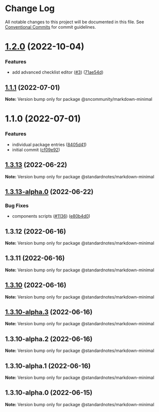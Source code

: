 # Change Log

All notable changes to this project will be documented in this file.
See [Conventional Commits](https://conventionalcommits.org) for commit guidelines.

# [1.2.0](https://github.com/standardnotes/plugins/compare/@sncommunity/markdown-minimal@1.1.1...@sncommunity/markdown-minimal@1.2.0) (2022-10-04)

### Features

* add advanced checklist editor ([#3](https://github.com/standardnotes/plugins/issues/3)) ([71ae54d](https://github.com/standardnotes/plugins/commit/71ae54de2b1563c39a885d1ae6d3b30c0ba72eae))

## [1.1.1](https://github.com/standardnotes/plugins/compare/@sncommunity/markdown-minimal@1.1.0...@sncommunity/markdown-minimal@1.1.1) (2022-07-01)

**Note:** Version bump only for package @sncommunity/markdown-minimal

# 1.1.0 (2022-07-01)

### Features

* individual package entries ([8405d41](https://github.com/standardnotes/plugins/commit/8405d418f5110dd54310d180ffe7c319e61300bd))
* initial commit ([cf09e92](https://github.com/standardnotes/plugins/commit/cf09e925f915349a64c16905140a2b7b50d1b69b))

## [1.3.13](https://github.com/standardnotes/app/compare/@standardnotes/markdown-minimal@1.3.13-alpha.0...@standardnotes/markdown-minimal@1.3.13) (2022-06-22)

**Note:** Version bump only for package @standardnotes/markdown-minimal

## [1.3.13-alpha.0](https://github.com/standardnotes/app/compare/@standardnotes/markdown-minimal@1.3.12...@standardnotes/markdown-minimal@1.3.13-alpha.0) (2022-06-22)

### Bug Fixes

* components scripts ([#1136](https://github.com/standardnotes/app/issues/1136)) ([e80b4d0](https://github.com/standardnotes/app/commit/e80b4d0ffad495c758b593c30e1c4c754dda9b7e))

## 1.3.12 (2022-06-16)

**Note:** Version bump only for package @standardnotes/markdown-minimal

## 1.3.11 (2022-06-16)

**Note:** Version bump only for package @standardnotes/markdown-minimal

## [1.3.10](https://github.com/standardnotes/app/compare/@standardnotes/markdown-minimal@1.3.10-alpha.3...@standardnotes/markdown-minimal@1.3.10) (2022-06-16)

**Note:** Version bump only for package @standardnotes/markdown-minimal

## [1.3.10-alpha.3](https://github.com/standardnotes/app/compare/@standardnotes/markdown-minimal@1.3.10-alpha.2...@standardnotes/markdown-minimal@1.3.10-alpha.3) (2022-06-16)

**Note:** Version bump only for package @standardnotes/markdown-minimal

## 1.3.10-alpha.2 (2022-06-16)

**Note:** Version bump only for package @standardnotes/markdown-minimal

## 1.3.10-alpha.1 (2022-06-16)

**Note:** Version bump only for package @standardnotes/markdown-minimal

## 1.3.10-alpha.0 (2022-06-15)

**Note:** Version bump only for package @standardnotes/markdown-minimal

